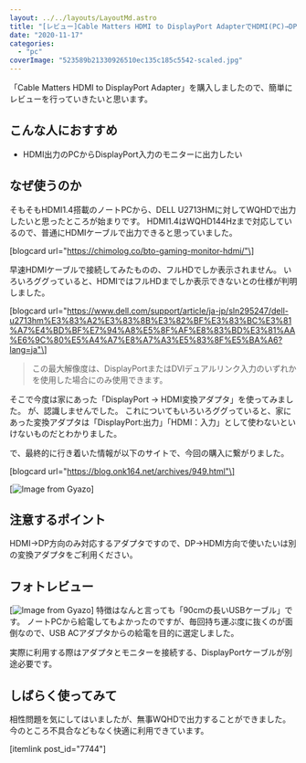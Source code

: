 ```yaml
---
layout: ../../layouts/LayoutMd.astro
title: "[レビュー]Cable Matters HDMI to DisplayPort AdapterでHDMI(PC)→DP(モニター)出力"
date: "2020-11-17"
categories: 
  - "pc"
coverImage: "523589b21330926510ec135c185c5542-scaled.jpg"
---
```


「Cable Matters HDMI to DisplayPort Adapter」を購入しましたので、簡単にレビューを行っていきたいと思います。

## こんな人におすすめ

- HDMI出力のPCからDisplayPort入力のモニターに出力したい

## なぜ使うのか

そもそもHDMI1.4搭載のノートPCから、DELL U2713HMに対してWQHDで出力したいと思ったところが始まりです。 HDMI1.4はWQHD144Hzまで対応しているので、普通にHDMIケーブルで出力できると思っていました。

\[blogcard url="https://chimolog.co/bto-gaming-monitor-hdmi/"\]

早速HDMIケーブルで接続してみたものの、フルHDでしか表示されません。 いろいろググっていると、HDMIではフルHDまでしか表示できないとの仕様が判明しました。

\[blogcard url="https://www.dell.com/support/article/ja-jp/sln295247/dell-u2713hm%E3%83%A2%E3%83%8B%E3%82%BF%E3%83%BC%E3%81%A7%E4%BD%BF%E7%94%A8%E5%8F%AF%E8%83%BD%E3%81%AA%E6%9C%80%E5%A4%A7%E8%A7%A3%E5%83%8F%E5%BA%A6?lang=ja"\]

> この最大解像度は、DisplayPortまたはDVIデュアルリンク入力のいずれかを使用した場合にのみ使用できます。

そこで今度は家にあった「DisplayPort → HDMI変換アダプタ」を使ってみました。 が、認識しませんでした。 これについてもいろいろググっていると、家にあった変換アダプタは「DisplayPort:出力」「HDMI：入力」として使わないといけないものだとわかりました。

で、最終的に行き着いた情報が以下のサイトで、今回の購入に繋がりました。

\[blogcard url="https://blog.onk164.net/archives/949.html"\]

[![Image from Gyazo](/wp/images/205347cf8e5a1be56f5e0f099fb55db4.png)]

## 注意するポイント

HDMI→DP方向のみ対応するアダプタですので、DP→HDMI方向で使いたいは別の変換アダプタをご利用ください。

## フォトレビュー

[![Image from Gyazo](/wp/images/1117fe1d70cf4e90c70a60ee730142d9.jpg)] 特徴はなんと言っても「90cmの長いUSBケーブル」です。 ノートPCから給電してもよかったのですが、毎回持ち運ぶ度に抜くのが面倒なので、USB ACアダプタからの給電を目的に選定しました。

実際に利用する際はアダプタとモニターを接続する、DisplayPortケーブルが別途必要です。

## しばらく使ってみて

相性問題を気にしてはいましたが、無事WQHDで出力することができました。 今のところ不具合などもなく快適に利用できています。

\[itemlink post\_id="7744"\]

